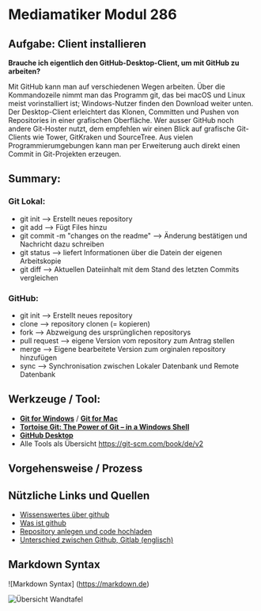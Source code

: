 # Mediamatiker Modul 286

## Aufgabe: Client installieren

**Brauche ich eigentlich den GitHub-Desktop-Client, um mit GitHub zu arbeiten?**

Mit GitHub kann man auf verschiedenen Wegen arbeiten. 
Über die Kommandozeile nimmt man das Programm git, das bei macOS und Linux meist vorinstalliert ist;
Windows-Nutzer finden den Download weiter unten. Der Desktop-Client erleichtert das Klonen, 
Committen und Pushen von Repositories in einer grafischen Oberfläche. 
Wer ausser GitHub noch andere Git-Hoster nutzt, dem empfehlen wir einen Blick auf grafische 
Git-Clients wie Tower, GitKraken und SourceTree. Aus vielen Programmierumgebungen kann man per 
Erweiterung auch direkt einen Commit in Git-Projekten erzeugen.

## Summary:

### Git Lokal: 

 - git init --> Erstellt neues repository
 - git add --> Fügt Files hinzu
 - git commit -m "changes on the readme" --> Änderung bestätigen und Nachricht dazu schreiben 
 - git status --> liefert Informationen über die Datein der eigenen Arbeitskopie
 - git diff --> Aktuellen Dateiinhalt mit dem Stand des letzten Commits vergleichen
 
 ### GitHub:
 
 - git init --> Erstellt neues repository
 - clone --> repository clonen (= kopieren)
 - fork --> Abzweigung des ursprünglichen repositorys
 - pull request --> eigene Version vom repository zum Antrag stellen
 - merge --> Eigene bearbeitete Version zum orginalen repository hinzufügen
 - sync --> Synchronisation zwischen Lokaler Datenbank und Remote Datenbank
 

## Werkzeuge / Tool: 

* [**Git for Windows**](https://git-scm.com/download/win) / [**Git for Mac**](https://git-scm.com/download/mac)
* [**Tortoise Git: The Power of Git – in a Windows Shell**](https://tortoisegit.org/)
* [**GitHub Desktop**](https://desktop.github.com/)
* Alle Tools als Übersicht  https://git-scm.com/book/de/v2

## Vorgehensweise / Prozess

## Nützliche Links und Quellen
* [Wissenswertes über github](https://t3n.de/news/eigentlich-github-472886/)
* [Was ist github](https://kinsta.com/de/wissensdatenbank/was-ist-github/)
* [Repository anlegen und code hochladen](https://legacy.thomas-leister.de/github-fuer-anfaenger-repository-anlegen-und-code-hochladen/)
* [Unterschied zwischen Github, Gitlab (englisch)](https://usersnap.com/blog/gitlab-github/)

## Markdown Syntax
![Markdown Syntax] (https://markdown.de) 


![Übersicht Wandtafel](./assets/images/wandtafel_zusammenfassung_git_github.jpeg)




